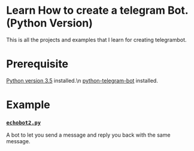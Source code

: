 # Learn How to create a telegram Bot.(Python Version)
This is all the projects and examples that I learn for creating telegrambot.

# Prerequisite
[Python version 3.5](https://www.python.org/downloads/) installed.\n
[python-telegram-bot](https://github.com/python-telegram-bot/python-telegram-bot) installed.

# Example

### [`echobot2.py`](https://github.com/python-telegram-bot/python-telegram-bot/blob/master/examples/echobot2.py) 
A bot to let you send a message and reply you back with the same message.
